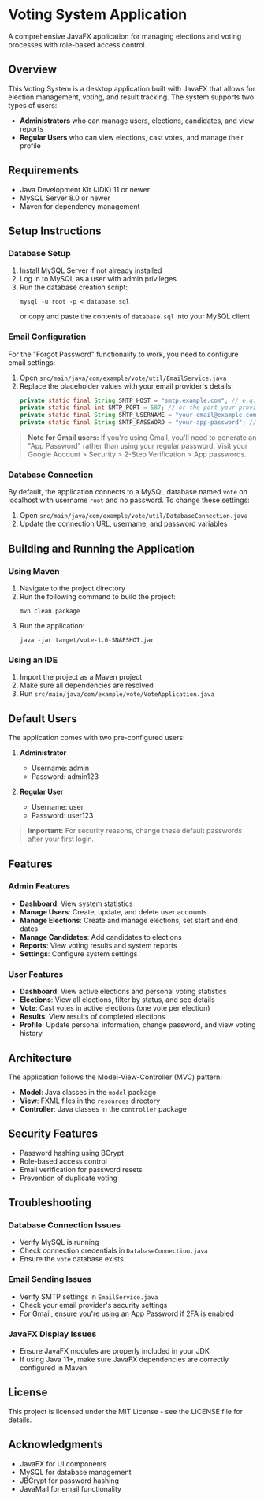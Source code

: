 # Voting System Application

A comprehensive JavaFX application for managing elections and voting processes with role-based access control.

## Overview

This Voting System is a desktop application built with JavaFX that allows for election management, voting, and result tracking. The system supports two types of users:
- **Administrators** who can manage users, elections, candidates, and view reports
- **Regular Users** who can view elections, cast votes, and manage their profile

## Requirements

- Java Development Kit (JDK) 11 or newer
- MySQL Server 8.0 or newer
- Maven for dependency management

## Setup Instructions

### Database Setup

1. Install MySQL Server if not already installed
2. Log in to MySQL as a user with admin privileges
3. Run the database creation script:
   ```
   mysql -u root -p < database.sql
   ```
   or copy and paste the contents of `database.sql` into your MySQL client

### Email Configuration

For the "Forgot Password" functionality to work, you need to configure email settings:

1. Open `src/main/java/com/example/vote/util/EmailService.java`
2. Replace the placeholder values with your email provider's details:
   ```java
   private static final String SMTP_HOST = "smtp.example.com"; // e.g., smtp.gmail.com
   private static final int SMTP_PORT = 587; // or the port your provider uses
   private static final String SMTP_USERNAME = "your-email@example.com";
   private static final String SMTP_PASSWORD = "your-app-password"; // Use app-specific password
   ```

> **Note for Gmail users:** If you're using Gmail, you'll need to generate an "App Password" rather than using your regular password. Visit your Google Account > Security > 2-Step Verification > App passwords.

### Database Connection

By default, the application connects to a MySQL database named `vote` on localhost with username `root` and no password. To change these settings:

1. Open `src/main/java/com/example/vote/util/DatabaseConnection.java`
2. Update the connection URL, username, and password variables

## Building and Running the Application

### Using Maven

1. Navigate to the project directory
2. Run the following command to build the project:
   ```
   mvn clean package
   ```
3. Run the application:
   ```
   java -jar target/vote-1.0-SNAPSHOT.jar
   ```

### Using an IDE

1. Import the project as a Maven project
2. Make sure all dependencies are resolved
3. Run `src/main/java/com/example/vote/VoteApplication.java`

## Default Users

The application comes with two pre-configured users:

1. **Administrator**
   - Username: admin
   - Password: admin123

2. **Regular User**
   - Username: user
   - Password: user123

> **Important:** For security reasons, change these default passwords after your first login.

## Features

### Admin Features

- **Dashboard**: View system statistics
- **Manage Users**: Create, update, and delete user accounts
- **Manage Elections**: Create and manage elections, set start and end dates
- **Manage Candidates**: Add candidates to elections
- **Reports**: View voting results and system reports
- **Settings**: Configure system settings

### User Features

- **Dashboard**: View active elections and personal voting statistics
- **Elections**: View all elections, filter by status, and see details
- **Vote**: Cast votes in active elections (one vote per election)
- **Results**: View results of completed elections
- **Profile**: Update personal information, change password, and view voting history

## Architecture

The application follows the Model-View-Controller (MVC) pattern:
- **Model**: Java classes in the `model` package
- **View**: FXML files in the `resources` directory
- **Controller**: Java classes in the `controller` package

## Security Features

- Password hashing using BCrypt
- Role-based access control
- Email verification for password resets
- Prevention of duplicate voting

## Troubleshooting

### Database Connection Issues
- Verify MySQL is running
- Check connection credentials in `DatabaseConnection.java`
- Ensure the `vote` database exists

### Email Sending Issues
- Verify SMTP settings in `EmailService.java`
- Check your email provider's security settings
- For Gmail, ensure you're using an App Password if 2FA is enabled

### JavaFX Display Issues
- Ensure JavaFX modules are properly included in your JDK
- If using Java 11+, make sure JavaFX dependencies are correctly configured in Maven

## License

This project is licensed under the MIT License - see the LICENSE file for details.

## Acknowledgments

- JavaFX for UI components
- MySQL for database management
- JBCrypt for password hashing
- JavaMail for email functionality
